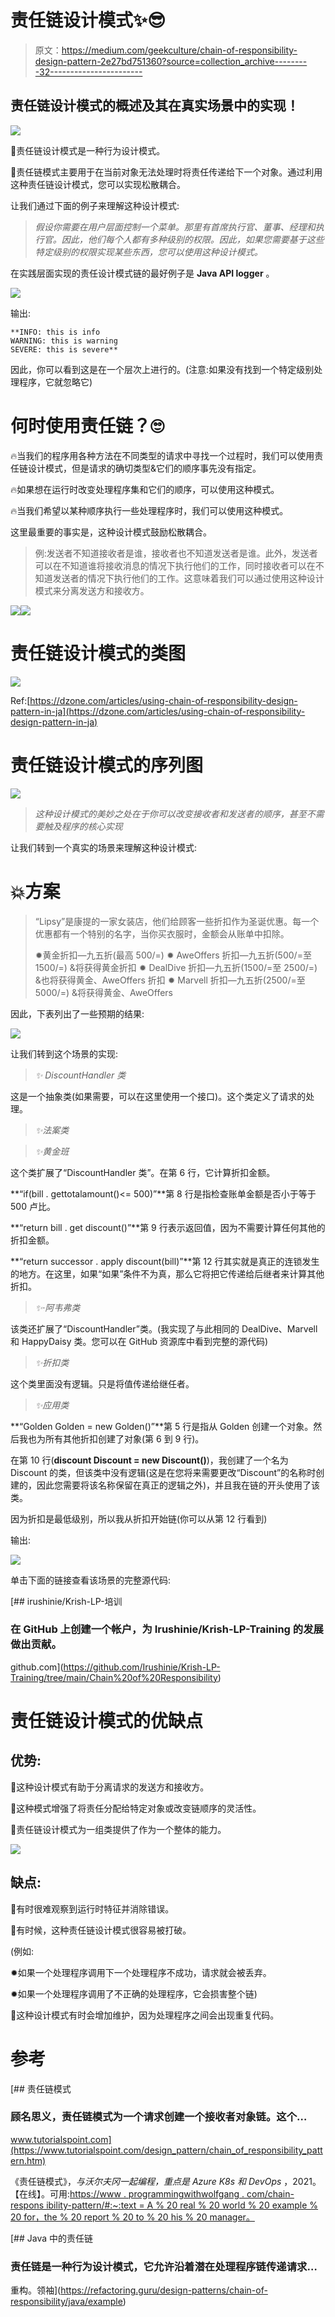 # 责任链设计模式✨😎

> 原文：<https://medium.com/geekculture/chain-of-responsibility-design-pattern-2e27bd751360?source=collection_archive---------32----------------------->

## 责任链设计模式的概述及其在真实场景中的实现！

![](img/c275d4ec1a9d8744d5c2a0ebb116f2ea.png)

📍责任链设计模式是一种行为设计模式。

📍责任链模式主要用于在当前对象无法处理时将责任传递给下一个对象。通过利用这种责任链设计模式，您可以实现松散耦合。

让我们通过下面的例子来理解这种设计模式:

> *假设你需要在用户层面控制一个菜单。那里有首席执行官、董事、经理和执行官。因此，他们每个人都有多种级别的权限。因此，如果您需要基于这些特定级别的权限实现某些东西，您可以使用这种设计模式。*

在实践层面实现的责任设计模式链的最好例子是 **Java API logger** 。

![](img/5bf2500010df971d4fafd4e017568d17.png)

输出:

```
**INFO: this is info
WARNING: this is warning
SEVERE: this is severe**
```

因此，你可以看到这是在一个层次上进行的。(注意:如果没有找到一个特定级别处理程序，它就忽略它)

# 何时使用责任链？🙄

🔥当我们的程序用各种方法在不同类型的请求中寻找一个过程时，我们可以使用责任链设计模式，但是请求的确切类型&它们的顺序事先没有指定。

🔥如果想在运行时改变处理程序集和它们的顺序，可以使用这种模式。

🔥当我们希望以某种顺序执行一些处理程序时，我们可以使用这种模式。

这里最重要的事实是，这种设计模式鼓励松散耦合。

> 例:发送者不知道接收者是谁，接收者也不知道发送者是谁。此外，发送者可以在不知道谁将接收消息的情况下执行他们的工作，同时接收者可以在不知道发送者的情况下执行他们的工作。这意味着我们可以通过使用这种设计模式来分离发送方和接收方。

![](img/a34d1d727e4c86c27f99e3b7cdfbfb22.png)![](img/98ff3af311ed5546b7fa3def0c13cd90.png)

# 责任链设计模式的类图

![](img/494c75e96e768b813a91674b8b6cfe6a.png)

Ref:[https://dzone.com/articles/using-chain-of-responsibility-design-pattern-in-ja](https://dzone.com/articles/using-chain-of-responsibility-design-pattern-in-ja)

# 责任链设计模式的序列图

![](img/8afdceda7d040cc22d8e5c69904cf6dc.png)

> *这种设计模式的美妙之处在于你可以改变接收者和发送者的顺序，甚至不需要触及程序的核心实现*

让我们转到一个真实的场景来理解这种设计模式:

# 💥方案

> “Lipsy”是康提的一家女装店，他们给顾客一些折扣作为圣诞优惠。每一个优惠都有一个特别的名字，当你买衣服时，金额会从账单中扣除。
> 
> ✹黄金折扣—九五折(最高 500/=)
> ✹ AweOffers 折扣—九五折(500/=至 1500/=) &将获得黄金折扣
> ✹ DealDive 折扣—九五折(1500/=至 2500/=) &也将获得黄金、AweOffers 折扣
> ✹ Marvell 折扣—九五折(2500/=至 5000/=) &将获得黄金、AweOffers

因此，下表列出了一些预期的结果:

![](img/028ace9018a13635adab2613702bb446.png)

让我们转到这个场景的实现:

> *✨ DiscountHandler 类*

这是一个抽象类(如果需要，可以在这里使用一个接口)。这个类定义了请求的处理。

> *✨法案类*

> *✨黄金班*

这个类扩展了“DiscountHandler 类”。在第 6 行，它计算折扣金额。

**“if(bill . gettotalamount()<= 500)”**第 8 行是指检查账单金额是否小于等于 500 卢比。

**“return bill . get discount()”**第 9 行表示返回值，因为不需要计算任何其他的折扣金额。

**“return successor . apply discount(bill)”**第 12 行其实就是真正的连锁发生的地方。在这里，如果“如果”条件不为真，那么它将把它传递给后继者来计算其他折扣。

> *✨·阿韦弗类*

该类还扩展了“DiscountHandler”类。(我实现了与此相同的 DealDive、Marvell 和 HappyDaisy 类。您可以在 GitHub 资源库中看到完整的源代码)

> *✨折扣类*

这个类里面没有逻辑。只是将值传递给继任者。

> *✨应用类*

**“Golden Golden = new Golden()”**第 5 行是指从 Golden 创建一个对象。然后我也为所有其他折扣创建了对象(第 6 到 9 行)。

在第 10 行(**discount Discount = new Discount()**)，我创建了一个名为 Discount 的类，但该类中没有逻辑(这是在您将来需要更改“Discount”的名称时创建的，因此您需要将该名称保留在真正的逻辑之外)，并且我在链的开头使用了该类。

因为折扣是最低级别，所以我从折扣开始链(你可以从第 12 行看到)

输出:

![](img/407eded59c2231e4e724afd140f9c355.png)

单击下面的链接查看该场景的完整源代码:

[](https://github.com/Irushinie/Krish-LP-Training/tree/main/Chain%20of%20Responsibility) [## irushinie/Krish-LP-培训

### 在 GitHub 上创建一个帐户，为 Irushinie/Krish-LP-Training 的发展做出贡献。

github.com](https://github.com/Irushinie/Krish-LP-Training/tree/main/Chain%20of%20Responsibility) 

# 责任链设计模式的优缺点

## 优势:

🌱这种设计模式有助于分离请求的发送方和接收方。

🌱这种模式增强了将责任分配给特定对象或改变链顺序的灵活性。

🌱责任链设计模式为一组类提供了作为一个整体的能力。

![](img/c831853daccc14cdcdc81de75bb7a5b9.png)

## 缺点:

🌱有时很难观察到运行时特征并消除错误。

🌱有时候，这种责任链设计模式很容易被打破。

(例如:

✹如果一个处理程序调用下一个处理程序不成功，请求就会被丢弃。

✹如果一个处理程序调用了不正确的处理程序，它会损害整个链)

🌱这种设计模式有时会增加维护，因为处理程序之间会出现重复代码。

# 参考

[](https://www.tutorialspoint.com/design_pattern/chain_of_responsibility_pattern.htm) [## 责任链模式

### 顾名思义，责任链模式为一个请求创建一个接收者对象链。这个…

www.tutorialspoint.com](https://www.tutorialspoint.com/design_pattern/chain_of_responsibility_pattern.htm) 

《责任链模式》，*与沃尔夫冈一起编程，重点是 Azure K8s 和 DevOps* ，2021。【在线】。可用:[https://www . programmingwithwolfgang . com/chain-respons ibility-pattern/#:~:text = A % 20 real % 20 world % 20 example % 20 for，the % 20 report % 20 to % 20 his % 20 manager。](https://www.programmingwithwolfgang.com/chain-responsibility-pattern/#:~:text=A%20real%20world%20example%20for,the%20report%20to%20his%20manager.)

[](https://refactoring.guru/design-patterns/chain-of-responsibility/java/example) [## Java 中的责任链

### 责任链是一种行为设计模式，它允许沿着潜在处理程序链传递请求…

重构。领袖](https://refactoring.guru/design-patterns/chain-of-responsibility/java/example)